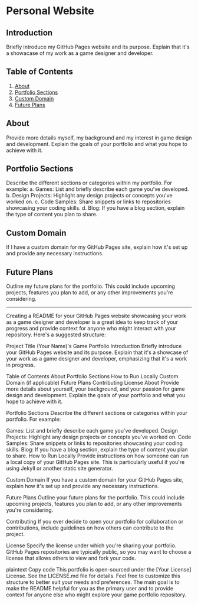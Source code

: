 # Personal Website

## Introduction

Briefly introduce my GitHub Pages website and its purpose. Explain that it's a showacase of my work as a game designer and developer.

## Table of Contents
1. [About](#about)
2. [Portfolio Sections](#portfolio-sections)
3. [Custom Domain](#custom-domain)
4. [Future Plans](#future-plans)

## About

Provide more details myself, my background and my interest in game design and development. Explain the goals of your portfolio and what you hope to achieve with it.

## Portfolio Sections

Describe the different sections or categories within my portfolio. For example: a. Games: List and briefly describe each game you've developed. b. Design Projects: Highlight any design projects or concepts you've worked on. c. Code Samples: Share snippets or links to repositories showcasing your coding skills. d. Blog: If you have a blog section, explain the type of content you plan to share.

## Custom Domain

If I have a custom domain for my GitHub Pages site, explain how it's set up and provide any necessary instructions.

## Future Plans

Outline my future plans for the portfolio. This could include upcoming projects, features you plan to add, or any other improvements you're considering.

---

Creating a README for your GitHub Pages website showcasing your work as a game designer and developer is a great idea to keep track of your progress and provide context for anyone who might interact with your repository. Here's a suggested structure:

Project Title (Your Name)'s Game Portfolio
Introduction
Briefly introduce your GitHub Pages website and its purpose. Explain that it's a showcase of your work as a game designer and developer, emphasizing that it's a work in progress.

Table of Contents
About
Portfolio Sections
How to Run Locally
Custom Domain (if applicable)
Future Plans
Contributing
License
About
Provide more details about yourself, your background, and your passion for game design and development. Explain the goals of your portfolio and what you hope to achieve with it.

Portfolio Sections
Describe the different sections or categories within your portfolio. For example:

Games: List and briefly describe each game you've developed.
Design Projects: Highlight any design projects or concepts you've worked on.
Code Samples: Share snippets or links to repositories showcasing your coding skills.
Blog: If you have a blog section, explain the type of content you plan to share.
How to Run Locally
Provide instructions on how someone can run a local copy of your GitHub Pages site. This is particularly useful if you're using Jekyll or another static site generator.

Custom Domain
If you have a custom domain for your GitHub Pages site, explain how it's set up and provide any necessary instructions.

Future Plans
Outline your future plans for the portfolio. This could include upcoming projects, features you plan to add, or any other improvements you're considering.

Contributing
If you ever decide to open your portfolio for collaboration or contributions, include guidelines on how others can contribute to the project.

License
Specify the license under which you're sharing your portfolio. GitHub Pages repositories are typically public, so you may want to choose a license that allows others to view and fork your code.

plaintext
Copy code
This portfolio is open-sourced under the [Your License] License. See the LICENSE.md file for details.
Feel free to customize this structure to better suit your needs and preferences. The main goal is to make the README helpful for you as the primary user and to provide context for anyone else who might explore your game portfolio repository.